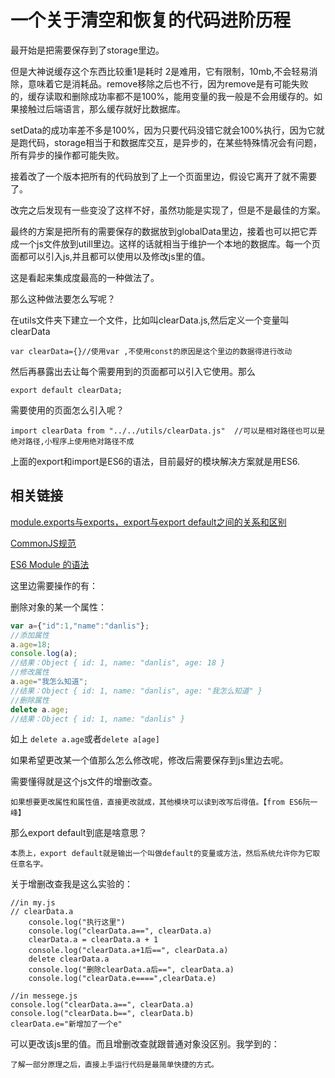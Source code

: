 # 一个关于清空和恢复的代码进阶历程

最开始是把需要保存到了storage里边。

但是大神说缓存这个东西比较重1是耗时 2是难用，它有限制，10mb,不会轻易消除，意味着它是消耗品。remove移除之后也不行，因为remove是有可能失败的，缓存读取和删除成功率都不是100%，能用变量的我一般是不会用缓存的。如果接触过后端语言，那么缓存就好比数据库。

setData的成功率差不多是100%，因为只要代码没错它就会100%执行，因为它就是跑代码，storage相当于和数据库交互，是异步的，在某些特殊情况会有问题，所有异步的操作都可能失败。

接着改了一个版本把所有的代码放到了上一个页面里边，假设它离开了就不需要了。

改完之后发现有一些变没了这样不好，虽然功能是实现了，但是不是最佳的方案。

最终的方案是把所有的需要保存的数据放到globalData里边，接着也可以把它弄成一个js文件放到utill里边。这样的话就相当于维护一个本地的数据库。每一个页面都可以引入js,并且都可以使用以及修改js里的值。

这是看起来集成度最高的一种做法了。

那么这种做法要怎么写呢？

在utils文件夹下建立一个文件，比如叫clearData.js,然后定义一个变量叫clearData

```
var clearData={}//使用var ,不使用const的原因是这个里边的数据得进行改动
```

然后再暴露出去让每个需要用到的页面都可以引入它使用。那么

```
export default clearData;
```

需要使用的页面怎么引入呢？

```
import clearData from "../../utils/clearData.js"  //可以是相对路径也可以是绝对路径,小程序上使用绝对路径不成
```

上面的export和import是ES6的语法，目前最好的模块解决方案就是用ES6.

## 相关链接

[module.exports与exports，export与export default之间的关系和区别](https://www.cnblogs.com/fayin/p/6831071.html)

[CommonJS规范](http://javascript.ruanyifeng.com/nodejs/module.html)

[ES6 Module 的语法](http://es6.ruanyifeng.com/#docs/module)

这里边需要操作的有：

删除对象的某一个属性：

```js
var a={"id":1,"name":"danlis"};
//添加属性
a.age=18;
console.log(a);
//结果：Object { id: 1, name: "danlis", age: 18 }
//修改属性
a.age="我怎么知道";
//结果：Object { id: 1, name: "danlis", age: "我怎么知道" }
//删除属性
delete a.age;
//结果：Object { id: 1, name: "danlis" }
```

如上 `delete a.age`或者`delete a[age]`

如果希望更改某一个值那么怎么修改呢，修改后需要保存到js里边去呢。

需要懂得就是这个js文件的增删改查。

```
如果想要更改属性和属性值，直接更改就成，其他模块可以读到改写后得值。【from ES6阮一峰】
```

那么export default到底是啥意思？

```
本质上，export default就是输出一个叫做default的变量或方法，然后系统允许你为它取任意名字。
```

关于增删改查我是这么实验的：

```
//in my.js
// clearData.a
    console.log("执行这里")
    console.log("clearData.a==", clearData.a)
    clearData.a = clearData.a + 1
    console.log("clearData.a+1后==", clearData.a)
    delete clearData.a
    console.log("删除clearData.a后==", clearData.a)
    console.log("clearData.e====",clearData.e)
```

```
//in messege.js
console.log("clearData.a==", clearData.a)
console.log("clearData.b==", clearData.b)
clearData.e="新增加了一个e"
```

可以更改该js里的值。而且增删改查就跟普通对象没区别。我学到的：

```
了解一部分原理之后，直接上手运行代码是最简单快捷的方式。
```













